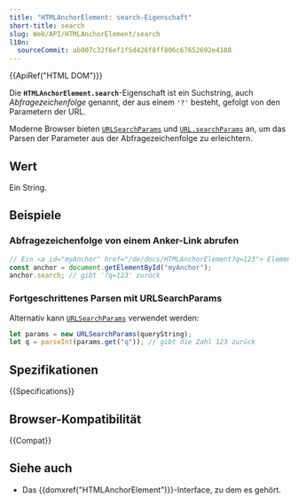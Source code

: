 ```yaml
---
title: "HTMLAnchorElement: search-Eigenschaft"
short-title: search
slug: Web/API/HTMLAnchorElement/search
l10n:
  sourceCommit: ab007c32f6ef1f5d426f8ff806c67652692e4108
---
```


{{ApiRef("HTML DOM")}}

Die **`HTMLAnchorElement.search`**-Eigenschaft ist ein Suchstring, auch _Abfragezeichenfolge_ genannt, der aus einem `'?'` besteht, gefolgt von den Parametern der URL.

Moderne Browser bieten [`URLSearchParams`](/de/docs/Web/API/URLSearchParams/get#examples) und [`URL.searchParams`](/de/docs/Web/API/URL/searchParams#examples) an, um das Parsen der Parameter aus der Abfragezeichenfolge zu erleichtern.

## Wert

Ein String.

## Beispiele

### Abfragezeichenfolge von einem Anker-Link abrufen

```js
// Ein <a id="myAnchor" href="/de/docs/HTMLAnchorElement?q=123"> Element befindet sich im Dokument
const anchor = document.getElementById("myAnchor");
anchor.search; // gibt '?q=123' zurück
```

### Fortgeschrittenes Parsen mit URLSearchParams

Alternativ kann [`URLSearchParams`](/de/docs/Web/API/URLSearchParams/get#examples) verwendet werden:

```js
let params = new URLSearchParams(queryString);
let q = parseInt(params.get("q")); // gibt die Zahl 123 zurück
```

## Spezifikationen

{{Specifications}}

## Browser-Kompatibilität

{{Compat}}

## Siehe auch

- Das {{domxref("HTMLAnchorElement")}}-Interface, zu dem es gehört.
